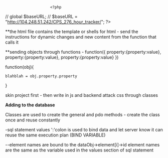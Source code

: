 <!--<li class="nav-item">
                            <a class="nav-link" href=<?php echo// '"' .$baseURL.'add_view_hours/">'; ?>Add &amp; View
                                Hours <span class="sr-only">(current)</span></a>
                        </li>-->

                        <?php 
// global $baseURL;
// $baseURL = "http://104.248.51.242/CPS_276_hour_tracker/";
?>


**the html file contains the template or shells for html - send the instructions for dynamic changes and new content from the function that calls it

**sending objects through functions -
function({
    property:{property:value},
    property:{property:value},
    property:{property:value}
})

function(obj){

    blahblah = obj.property.property
}



skin project first - then write in js and backend
attack css through classes


**Adding to the database**

Classes are used to create the general and pdo methods - create the class once and reuse constantly

-sql statement values ':'colon is used to bind data and let server know it can reuse the same execution plan (BIND VARIABLE)

--element names are bound to the dataObj->element[i]->id
            element names are the same as the variable used in the values section of sql statement



